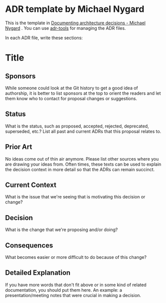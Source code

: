 # ADR template by Michael Nygard

This is the template in 
[Documenting architecture decisions - Michael Nygard](http://thinkrelevance.com/blog/2011/11/15/documenting-architecture-decisions)
. You can use [adr-tools](https://github.com/npryce/adr-tools) for managing the ADR files.

In each ADR file, write these sections:

# Title

## Sponsors

While someone could look at the Git history to get a good idea of authorship, it is better to list
sponsors at the top to orient the readers and let them know who to contact for proposal changes or
suggestions.

## Status

What is the status, such as proposed, accepted, rejected, deprecated, superseded, etc.? List all
past and current ADRs that this proposal relates to.

## Prior Art

No ideas come out of thin air anymore. Please list other sources where you are drawing your ideas
from. Often times, these texts can be used to explain the decision context in more detail so that
the ADRs can remain succinct.

## Current Context

What is the issue that we're seeing that is motivating this decision or change?

## Decision

What is the change that we're proposing and/or doing?

## Consequences

What becomes easier or more difficult to do because of this change?

## Detailed Explanation

If you have more words that don't fit above or in some kind of related documentation, you should put
them here. An example: a presentation/meeting notes that were crucial in making a decision.
